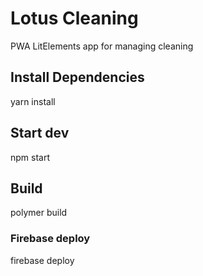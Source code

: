 # Lotus Cleaning
PWA LitElements app for managing cleaning

## Install Dependencies
yarn install

## Start dev
npm start

## Build
polymer build

### Firebase deploy
firebase deploy